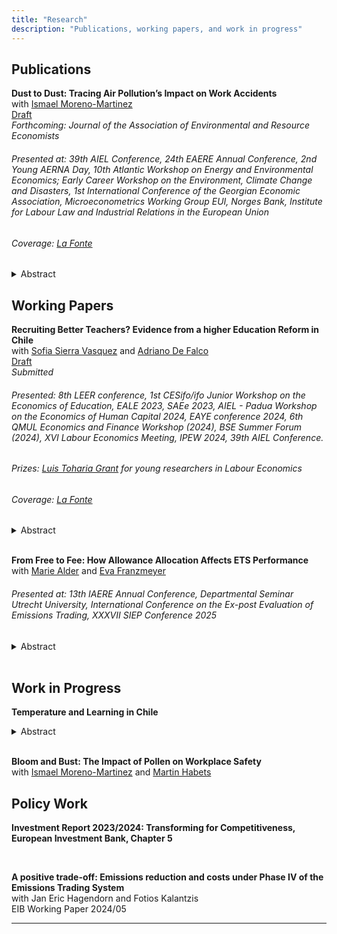 ```yaml
---
title: "Research"
description: "Publications, working papers, and work in progress"
---
```


## Publications

**Dust to Dust: Tracing Air Pollution’s Impact on Work Accidents** <br>
with [Ismael Moreno-Martinez](https://ismaelmorenomartinez.eu/) <br> 
[Draft](https://papers.ssrn.com/sol3/papers.cfm?abstract_id=4812658) <br> <i>Forthcoming: Journal of the Association of Environmental and Resource Economists</i> 

###### Presented at: 39th AIEL Conference, 24th EAERE Annual Conference, 2nd Young AERNA Day, 10th Atlantic Workshop on Energy and Environmental Economics; Early Career Workshop on the Environment, Climate Change and Disasters, 1st International Conference of the Georgian Economic Association, Microeconometrics Working Group EUI, Norges Bank, Institute for Labour Law and Industrial Relations in the European Union

###### Coverage: [La Fonte](https://lafonte.eui.eu/2024/05/09/dust-to-dust-how-natural-air-pollution-induces-work-accidents/)

  <details>
    <summary> Abstract </summary>
    This study provides causal estimates of the effect of air pollution on workplace safety using data on the universe of work accidents reported in Spain (2010-2019). We focus on a near-worldwide natural source of air pollution: mineral dust precipitation. Our estimates reveal dust precipitation marginal effects and overall burden on workplace safety are of the same order of magnitude as those of high temperatures. Impacts are widespread, spanning most worker and accident characteristics, and consistent with dust inducing human error across diverse tasks and activities. However, we find null effects for workers at the top quintile of the wage distribution.
  </details> 



## Working Papers

**Recruiting Better Teachers? Evidence from a higher Education Reform in Chile** <br>
with [Sofia Sierra Vasquez](https://sofiasierrav.com/) and [Adriano De Falco](https://www.adrianodefalco.com/home-page) <br> 
[Draft](https://papers.ssrn.com/sol3/papers.cfm?abstract_id=4874361) <br> <i>Submitted</i>

###### Presented: 8th LEER conference, 1st CESifo/ifo Junior Workshop on the Economics of Education, EALE 2023, SAEe 2023, AIEL - Padua Workshop on the Economics of Human Capital 2024, EAYE conference 2024, 6th QMUL Economics and Finance Workshop (2024), BSE Summer Forum (2024), XVI Labour Economics Meeting, IPEW 2024, 39th AIEL Conference. 

###### Prizes: [Luis Toharia Grant](https://www.aeet.eu/en/becas-luis-toharia/) for young researchers in Labour Economics
###### Coverage: [La Fonte](https://lafonte.eui.eu/2024/10/10/shaping-future-generations-analysing-teacher-recruitment-reform-in-chile/)

<details>
    <summary> Abstract </summary>
This paper analyzes the impact of a recruitment policy aimed at improving the quality of new teachers. The reform introduced a scholarship to incentivize the enrollment of high-achieving high school graduates in teacher training programs and imposed enrollment restrictions on low-achieving high school graduates. The screening device used to define achievement was the national standardized university entry exam. Using rich administrative data, we document that the reform was effective in improving the average test scores of new teachers, especially in public schools. To assess the impact of the reform on teacher quality, we construct teacher value-added (TVA) measures based on standardized test scores of their pupils. Our findings indicate that the reform led to a significant increase in the TVA of mathematics teachers, equivalent to 30\% of their standard deviation. However, it did not affect the average TVA of Spanish teachers. We provide evidence that this heterogeneity across subjects can be explained by differences in the predictive power of test scores on teacher quality. Finally, we show that the increase in average teacher quality cannot be explained solely by the higher presence of high-achieving teachers. 
</details> 

<br>

**From Free to Fee: How Allowance Allocation Affects ETS Performance** <br>
with [Marie Alder](https://mariealder.github.io/) and [Eva Franzmeyer](https://franzeva.github.io/) <br>

###### Presented at: 13th IAERE Annual Conference, Departmental Seminar Utrecht University, International Conference on the Ex-post Evaluation of Emissions Trading, XXXVII SIEP Conference 2025

<details>
    <summary> Abstract </summary>
This study provides causal firm-level estimates of the effect of a reduction in free emission allowances in emission trading systems on emissions and economic performance. We study an EU ETS reform that withdrew the right of some manufacturing firms to receive most emission allowances for free, exploiting this change in a difference-in-differences setting. We find that paying for allowances decreased emissions by more than 11 percent overall, relative to firms that retained free allowances. This reduction was accompanied by a significant decrease in economic performance, including revenue, employment, and assets of a similar magnitude. Using a multi-product model, we show that our results can be rationalized through an extensive margin adjustment of firms. 
</details> 

<br>





## Work in Progress
**Temperature and Learning in Chile**

<details>
    <summary> Abstract </summary>
This paper examines the impact of extreme temperatures on learning outcomes, with a particular focus on students from low-income backgrounds. Using panel data from over 1.5 million Chilean students who took a standardized university entry exam, I demonstrate that hot but also cold days are especially detrimental to academic performance. Additionally, I analyze school attendance records for the entire population of Chilean pupils to explore potential mechanisms. The findings reveal that heat significantly increases school absences, suggesting that reduced attendance may partially explain the negative effect of heat on learning outcomes. However, the adverse impact of cold days appears to operate through channels other than attendance. 
</details> 

<br>


**Bloom and Bust: The Impact of Pollen on Workplace Safety** <br>
with [Ismael Moreno-Martinez](https://ismaelmorenomartinez.eu/) and [Martin Habets](https://martinhabets.github.io/) <br>

## Policy Work

**Investment Report 2023/2024: Transforming for Competitiveness, European Investment Bank, Chapter 5**

<br>

**A positive trade-off: Emissions reduction and costs under Phase IV of the Emissions Trading System** <br>
with Jan Eric Hagendorn and Fotios Kalantzis <br>
EIB Working Paper 2024/05

---
